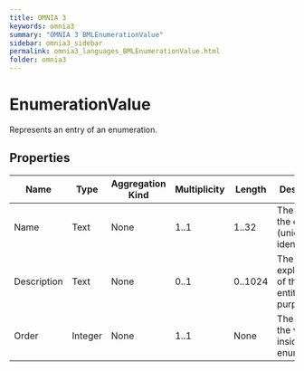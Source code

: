 ```yaml
---
title: OMNIA 3
keywords: omnia3
summary: "OMNIA 3 BMLEnumerationValue"
sidebar: omnia3_sidebar
permalink: omnia3_languages_BMLEnumerationValue.html
folder: omnia3
---
```


# EnumerationValue
Represents an entry of an enumeration.
## Properties

| Name | Type | Aggregation Kind | Multiplicity | Length | Description |
| --------- | --------- | --------- | --------- | --------- | --------- |
| Name | Text | None | 1..1 | 1..32 | The name of the entity (unique identifier). |
| Description | Text | None | 0..1 | 0..1024 | The textual explanation of the entities' purpose. |
| Order | Integer | None | 1..1 | None | The order of the value inside the enumeration. |


